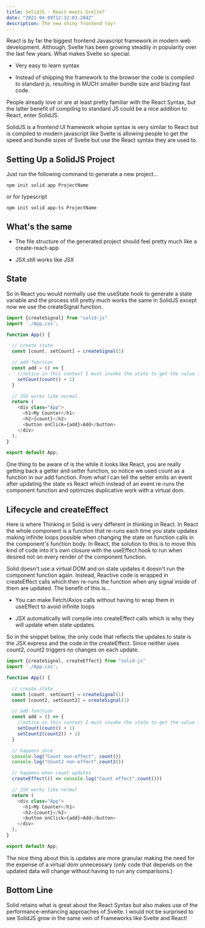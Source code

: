 ```yaml
---
title: SolidJS - React meets Svelte?
date: "2021-04-09T12:12:03.284Z"
description: The new shiny frontend toy!
---
```


React is by far the biggest frontend Javascript framework in modern web development. Although, Svelte has been growing steadily in popularity over the last few years. What makes Svelte so special.

- Very easy to learn syntax

- Instead of shipping the framework to the browser the code is compiled to standard js, resulting in MUCH smaller bundle size and blazing fast code.

People already love or are at least pretty familiar with the React Syntax, but the latter benefit of compiling to standard JS could be a nice addition to React, enter SolidJS.

SolidJS is a frontend UI framework whose syntax is very similar to React but is compiled to modern javascript like Svelte is allowing people to get the speed and bundle sizes of Svelte but use the React syntax they are used to.

## Setting Up a SolidJS Project

Just run the following command to generate a new project...

```npm init solid app ProjectName```

or for typescript

```npm init solid app-ts ProjectName```

## What's the same

- The file structure of the generated project should feel pretty much like a create-react-app

- JSX still works like JSX

## State

So in React you would normally use the useState hook to generate a state variable and the process still pretty much works the same in SolidJS except now we use the createSignal function.

```js
import {createSignal} from "solid-js"
import './App.css';

function App() {

  // create state
  const [count, setCount] = createSignal(1)

  // add function
  const add = () => {
    //notice in this context I must invoke the state to get the value (not in jsx)
    setCount(count() + 1)
  }

  // JSX works like normal
  return (
    <div class="App">
      <h1>My Counter</h1>
      <h2>{count}</h2>
      <button onClick={add}>Add</button>
    </div>
  );
}

export default App;
```

One thing to be aware of is the while it looks like React, you are really getting back a getter and setter function, so notice we used count as a function in our add function. From what I can tell the setter emits an event after updating the state vs React which instead of an event re-runs the component function and optimizes duplicative work with a virtual dom.

## Lifecycle and createEffect

Here is where Thinking in Solid is very different in thinking in React. In React the whole component is a function that re-runs each time you state updates making infinite loops possible when changing the state on function calls in the component's function body. In React, the solution to this is to move this kind of code into it's own closure with the useEffect hook to run when desired not on every render of the component function.

Solid doesn't use a virtual DOM and on state updates it doesn't run the component function again. Instead, Reactive code is wrapped in createEffect calls which then re-runs the function when any signal inside of them are updated. The benefit of this is...

- You can make Fetch/Axios calls without having to wrap them in useEffect to avoid infinite loops

- JSX automatically will compile into createEffect calls which is why they will update when state updates.

So in the snippet below, the only code that reflects the updates to state is the JSX express and the code in the createEffect. Since neither uses count2, count2 triggers no changes on each update.

```js
import {createSignal, createEffect} from "solid-js"
import './App.css';

function App() {

  // create state
  const [count, setCount] = createSignal(1)
  const [count2, setCount2] = createSignal(1)

  // add function
  const add = () => {
    //notice in this context I must invoke the state to get the value (not in jsx)
    setCount(count() + 1)
    setCount2(count2() + 1)
  }

  // happens once
  console.log("Count non-effect", count())
  console.log("Count2 non-effect",count2())

  // happens when count updates
  createEffect(() => console.log("Count effect",count()))

  // JSX works like normal
  return (
    <div class="App">
      <h1>My Counter</h1>
      <h2>{count}</h2>
      <button onClick={add}>Add</button>
    </div>
  );
}

export default App;
```

The nice thing about this is updates are more granular making the need for the expense of a virtual dom unnecessary (only code that depends on the updated data will change without having to run any comparisons.)

## Bottom Line

Solid retains what is great about the React Syntax but also makes use of the performance-enhancing approaches of Svelte. I would not be surprised to see SolidJS grow in the same vein of Frameworks like Svelte and React!